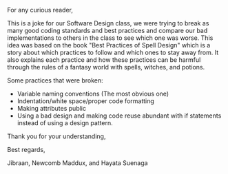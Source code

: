 For any curious reader,
 
   This is a joke for our Software Design class, we were trying to break as many good coding standards and best practices and compare our 
bad implementations to others in the class to see which one was worse. This idea was based on the book "Best Practices of Spell Design" 
which is a story about which practices to follow and which ones to stay away from. It also explains each practice and how these practices
can be harmful through the rules of a fantasy world with spells, witches, and potions. 

   Some practices that were broken:
   
   - Variable naming conventions (The most obvious one)
   - Indentation/white space/proper code formatting
   - Making attributes public
   - Using a bad design and making code reuse abundant with if statements instead of using a design pattern.
   

Thank you for your understanding,

Best regards,

Jibraan, Newcomb Maddux, and Hayata Suenaga
